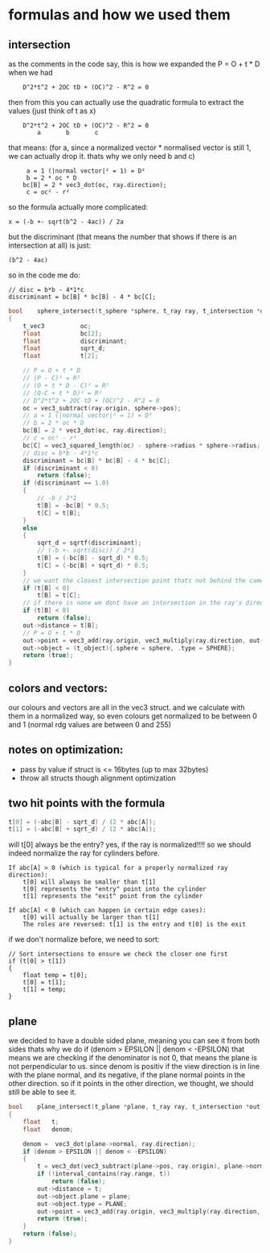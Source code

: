 # formulas and how we used them

## intersection

as the comments in the code say, this is how we expanded the P = O + t * D
when we had 
```
	D^2*t^2 + 2OC tD + (OC)^2 - R^2 = 0
```
then from this you can actually use the quadratic formula to extract the values (just think of t as x)
```
	D^2*t^2 + 2OC tD + (OC)^2 - R^2 = 0
		a		b		c
```
that means:
(for a, since a normalized vector * normalised vector is still 1, we can actually drop it. thats why we only need b and c)
```
	 a = 1 (|normal vector|² = 1) = D²
	 b = 2 * oc * D
	bc[B] = 2 * vec3_dot(oc, ray.direction);
	 c = oc² - r²
```
so the formula actually more complicated:
```
x = (-b +- sqrt(b^2 - 4ac)) / 2a
```
but the discriminant (that means the number that shows if there is an intersection at all) is just:
```
(b^2 - 4ac)
```
so in the code me do:

	// disc = b*b - 4*1*c
	discriminant = bc[B] * bc[B] - 4 * bc[C];

```C++
bool	sphere_intersect(t_sphere *sphere, t_ray ray, t_intersection *out)
{
	t_vec3			oc;
	float			bc[2];
	float			discriminant;
	float			sqrt_d;
	float			t[2];

	// P = O + t * D
	// (P - C)² = R²
	// (O + t * D - C)² = R²
	// (O-C + t * D)² = R²
	// D^2*t^2 + 2OC tD + (OC)^2 - R^2 = 0
	oc = vec3_subtract(ray.origin, sphere->pos);
	// a = 1 (|normal vector|² = 1) = D²
	// b = 2 * oc * D
	bc[B] = 2 * vec3_dot(oc, ray.direction);
	// c = oc² - r²
	bc[C] = vec3_squared_length(oc) - sphere->radius * sphere->radius;
	// disc = b*b - 4*1*c
	discriminant = bc[B] * bc[B] - 4 * bc[C];
	if (discriminant < 0)
		return (false);
	if (discriminant == 1.0)
	{
		// -b / 2*1
		t[B] = -bc[B] * 0.5;
		t[C] = t[B];
	}
	else
	{
		sqrt_d = sqrtf(discriminant);
		// (-b +- sqrt(disc)) / 2*1
		t[B] = (-bc[B] - sqrt_d) * 0.5;
		t[C] = (-bc[B] + sqrt_d) * 0.5;
	}
	// we want the closest intersection point thats not behind the camera/ ray origin
	if (t[B] < 0)
		t[B] = t[C];
	// if there is none we dont have an intersection in the ray's direction
	if (t[B] < 0)
		return (false);
	out->distance = t[B];
	// P = O + t * D
	out->point = vec3_add(ray.origin, vec3_multiply(ray.direction, out->distance));
	out->object = (t_object){.sphere = sphere, .type = SPHERE};
	return (true);
}
```

## colors and vectors:

our colours and vectors are all in the vec3 struct. and we calculate with them in a normalized way, so even colours get normalized to be between 0 and 1 (normal rdg values are between 0 and 255)

## notes on optimization:

- pass by value if struct is <= 16bytes (up to max 32bytes)
- throw all structs though alignment optimization

## two hit points with the formula

``` C++
t[0] = (-abc[B] - sqrt_d) / (2 * abc[A]);
t[1] = (-abc[B] + sqrt_d) / (2 * abc[A]);
```

will t[0] always be the entry?
yes, if the ray is normalized!!!!
so we should indeed normalize the ray for cylinders before.


    If abc[A] > 0 (which is typical for a properly normalized ray direction):
        t[0] will always be smaller than t[1]
        t[0] represents the "entry" point into the cylinder
        t[1] represents the "exit" point from the cylinder

    If abc[A] < 0 (which can happen in certain edge cases):
        t[0] will actually be larger than t[1]
        The roles are reversed: t[1] is the entry and t[0] is the exit

if we don't normalize before, we need to sort:
```
// Sort intersections to ensure we check the closer one first
if (t[0] > t[1])
{
    float temp = t[0];
    t[0] = t[1];
    t[1] = temp;
}
```

## plane

we decided to have a double sided plane, meaning you can see it from both sides
thats why we do 
	if (denom > EPSILON || denom < -EPSILON)
that means we are checking if the denominator is not 0, that means the plane is not perpendicular to us.
since denom is positiv if the view direction is in line with the plane normal, and its negative, if the plane normal points in the other direction.
so if it points in the other direction, we thought, we should still be able to see it.
```C++
bool	plane_intersect(t_plane *plane, t_ray ray, t_intersection *out)
{
	float	t;
	float	denom;

	denom =  vec3_dot(plane->normal, ray.direction);
	if (denom > EPSILON || denom < -EPSILON)
	{
		t = vec3_dot(vec3_subtract(plane->pos, ray.origin), plane->normal) / denom;
		if (!interval_contains(ray.range, t))
			return (false);
		out->distance = t;
		out->object.plane = plane;
		out->object.type = PLANE;
		out->point = vec3_add(ray.origin, vec3_multiply(ray.direction, t));
		return (true);
	}
	return (false);
}
```

